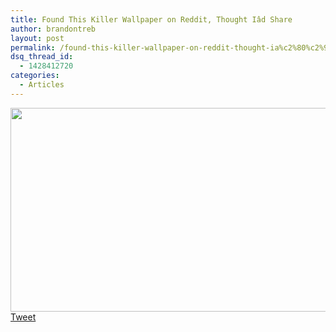 ```yaml
---
title: Found This Killer Wallpaper on Reddit, Thought Iâd Share
author: brandontreb
layout: post
permalink: /found-this-killer-wallpaper-on-reddit-thought-ia%c2%80%c2%99d-share
dsq_thread_id:
  - 1428412720
categories:
  - Articles
---
```

<div style="clear:both;">
  <a href="http://i.imgur.com/XAQVq.jpg"><img class="alignnone" title="Calvin and Hobbs" src="http://i.imgur.com/XAQVq.jpg" alt="" width="581" height="326" /></a>
</div>

<div style="">
  <a href="http://twitter.com/share" class="twitter-share-button" data-count="horizontal" data-text="Found This Killer Wallpaper on Reddit, Thought Iâd Share" data-url="http://brandontreb.com/found-this-killer-wallpaper-on-reddit-thought-ia%c2%80%c2%99d-share"  data-via="brandontreb" data-related="brandontreb:">Tweet</a>
</div>